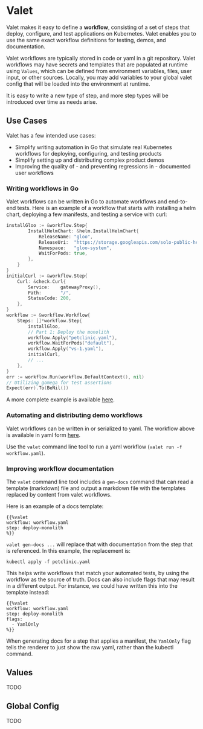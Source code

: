 # Valet

Valet makes it easy to define a **workflow**, consisting of a set of steps that deploy, configure, and test applications
on Kubernetes. Valet enables you to use the same exact workflow definitions for testing, demos, and documentation.

Valet workflows are typically stored in code or yaml in a git repository. Valet workflows may have secrets and templates 
that are populated at runtime using `Values`, which can be defined from environment variables, files, user input, or other 
sources. Locally, you may add variables to your global valet config that will be loaded into the environment at runtime. 

It is easy to write a new type of step, and more step types will be introduced over time as needs arise. 

## Use Cases

Valet has a few intended use cases:
* Simplify writing automation in Go that simulate real Kubernetes workflows for deploying, configuring, and testing products
* Simplify setting up and distributing complex product demos
* Improving the quality of - and preventing regressions in - documented user workflows

### Writing workflows in Go

Valet workflows can be written in Go to automate workflows and end-to-end tests. Here is an example of a workflow 
that starts with installing a helm chart, deploying a few manifests, and testing a service with curl: 

```go
installGloo := &workflow.Step{
        InstallHelmChart: &helm.InstallHelmChart{
            ReleaseName: "gloo",
            ReleaseUri:  "https://storage.googleapis.com/solo-public-helm/charts/gloo-1.3.17.tgz",
            Namespace:   "gloo-system",
            WaitForPods: true,
        },
    }
}
initialCurl := &workflow.Step{
    Curl: &check.Curl{
        Service:    gatewayProxy(),
        Path:       "/",
        StatusCode: 200,
    },
}
workflow := &workflow.Workflow{
    Steps: []*workflow.Step{
        installGloo,
        // Part 1: Deploy the monolith
        workflow.Apply("petclinic.yaml"),
        workflow.WaitForPods("default"),
        workflow.Apply("vs-1.yaml"),
        initialCurl,
        // ...
    },
}
err := workflow.Run(workflow.DefaultContext(), nil)
// Utilizing gomega for test assertions
Expect(err).To(BeNil())
```

A more complete example is available [here](test/e2e/gloo-petclinic/petclinic_test.go).

### Automating and distributing demo workflows

Valet workflows can be written in or serialized to yaml. The workflow above is available in yaml form 
[here](test/e2e/gloo-petclinic/workflow.yaml).

Use the `valet` command line tool to run a yaml workflow (`valet run -f workflow.yaml`).

### Improving workflow documentation

The `valet` command line tool includes a `gen-docs` command that can read a template (markdown) file and output 
a markdown file with the templates replaced by content from valet workflows. 

Here is an example of a docs template:
```
{{%valet 
workflow: workflow.yaml
step: deploy-monolith
%}}
```

`valet gen-docs ...` will replace that with documentation from the step that is referenced. In this example, the 
replacement is:
```
kubectl apply -f petclinic.yaml
```

This helps write workflows that match your automated tests, by using the workflow as the source of truth. Docs 
can also include flags that may result in a different output. For instance, we could have written this into the template
instead:
```
{{%valet 
workflow: workflow.yaml
step: deploy-monolith
flags:
  - YamlOnly
%}}
```

When generating docs for a step that applies a manifest, the `YamlOnly` flag tells the renderer to just show the
raw yaml, rather than the kubectl command. 

## Values

TODO

## Global Config

TODO